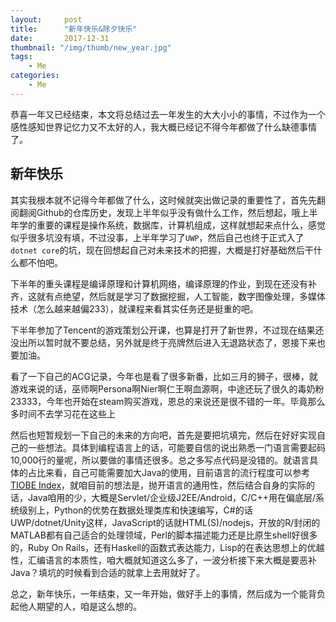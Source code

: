 ```yaml
---
layout:     post
title:      "新年快乐&除夕快乐"
date:       2017-12-31
thumbnail: "/img/thumb/new_year.jpg"
tags:
    - Me
categories:
    - Me
---
```


恭喜一年又已经结束，本文将总结过去一年发生的大大小小的事情，不过作为一个感性感知世界记忆力又不太好的人，我大概已经记不得今年都做了什么缺德事情了。

<!--more-->

## 新年快乐

其实我根本就不记得今年都做了什么，这时候就突出做记录的重要性了，首先先翻阅翻阅Github的仓库历史，发现上半年似乎没有做什么工作，然后想起，哦上半年学的重要的课程是操作系统，数据库，计算机组成，这样就想起来点什么，感觉似乎很多坑没有填，不过没事，上半年学习了`UWP`，然后自己也终于正式入了`dotnet core`的坑，现在回想起自己对未来技术的把握，大概是打好基础然后干什么都不怕吧。

下半年的重头课程是编译原理和计算机网络，编译原理的作业，到现在还没有补齐，这就有点绝望，然后就是学习了数据挖掘，人工智能，数字图像处理，多媒体技术（怎么越来越偏233），就课程来看其实任务还是挺重的吧。

下半年参加了Tencent的游戏策划公开课，也算是打开了新世界，不过现在结果还没出所以暂时就不要总结，另外就是终于亮牌然后进入无退路状态了，恩接下来也要加油。

看了一下自己的ACG记录，今年也是看了很多新番，比如三月的狮子，很棒，就游戏来说的话，巫师啊Persona啊Nier啊仁王啊血源啊，中途还玩了很久的毒奶粉23333，今年也开始在steam购买游戏，恩总的来说还是很不错的一年。毕竟那么多时间不去学习花在这些上

然后也短暂规划一下自己的未来的方向吧，首先是要把坑填完，然后在好好实现自己的一些想法。具体到编程语言上的话，可能要自信的说出熟悉一门语言需要起码10,000行的量呢，所以要做的事情还很多。总之多写点代码是没错的。就语言具体的占比来看，自己可能需要加大Java的使用，目前语言的流行程度可以参考[TIOBE Index](https://www.tiobe.com/tiobe-index/)，就咱目前的想法是，抛开语言的通用性，然后结合自身的实际的话，Java咱用的少，大概是Servlet/企业级J2EE/Android，C/C++用在偏底层/系统级别上，Python的优势在数据处理类库和快速编写，C#的话UWP/dotnet/Unity这样，JavaScript的话就HTML(S)/nodejs，开放的R/封闭的MATLAB都有自己适合的处理领域，Perl的脚本描述能力还是比原生shell好很多的，Ruby On Rails，还有Haskell的函数式表达能力，Lisp的在表达思想上的优越性，汇编语言的本质性，咱大概就知道这么多了，一波分析接下来大概是要恶补Java？填坑的时候看到合适的就拿上去用就好了。

总之，新年快乐，一年结束，又一年开始，做好手上的事情，然后成为一个能背负起他人期望的人，咱是这么想的。